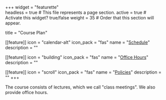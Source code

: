 +++
widget = "featurette"  
headless = true  # This file represents a page section.
active = true  # Activate this widget? true/false
weight = 35  # Order that this section will appear.

title = "Course Plan"
  
[[feature]]
  icon = "calendar-alt"
  icon_pack = "fas"
  name = "[Schedule](/course_schedule)"
  description = ""


[[feature]]
  icon = "building"
  icon_pack = "fas"
  name = "[Office Hours](/officehours)"
  description = ""

[[feature]]
  icon = "scroll"
  icon_pack = "fas"
  name = "[Policies](/policies)"
  description = ""
+++

The course consists of lectures, which we call "class meetings". We also provide office hours.